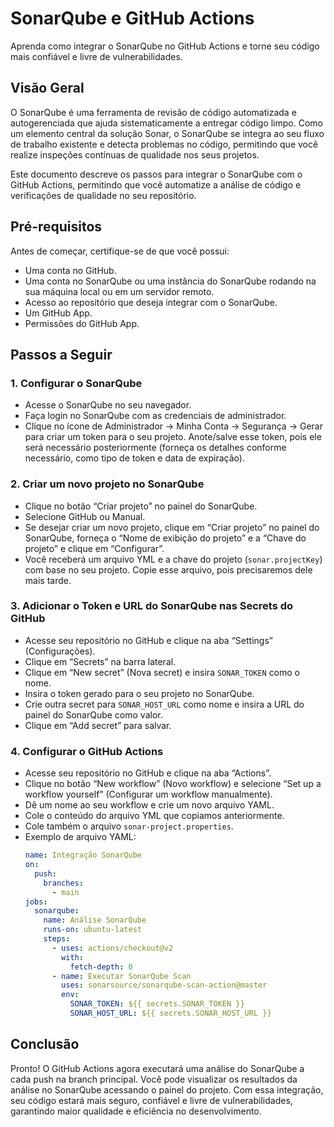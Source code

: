 # SonarQube e GitHub Actions

Aprenda como integrar o SonarQube no GitHub Actions e torne seu código mais confiável e livre de vulnerabilidades.

## Visão Geral

O SonarQube é uma ferramenta de revisão de código automatizada e autogerenciada que ajuda sistematicamente a entregar código limpo. Como um elemento central da solução Sonar, o SonarQube se integra ao seu fluxo de trabalho existente e detecta problemas no código, permitindo que você realize inspeções contínuas de qualidade nos seus projetos.

Este documento descreve os passos para integrar o SonarQube com o GitHub Actions, permitindo que você automatize a análise de código e verificações de qualidade no seu repositório.

## Pré-requisitos

Antes de começar, certifique-se de que você possui:
- Uma conta no GitHub.
- Uma conta no SonarQube ou uma instância do SonarQube rodando na sua máquina local ou em um servidor remoto.
- Acesso ao repositório que deseja integrar com o SonarQube.
- Um GitHub App.
- Permissões do GitHub App.

## Passos a Seguir

### 1. Configurar o SonarQube
- Acesse o SonarQube no seu navegador.
- Faça login no SonarQube com as credenciais de administrador.
- Clique no ícone de Administrador → Minha Conta → Segurança → Gerar para criar um token para o seu projeto. Anote/salve esse token, pois ele será necessário posteriormente (forneça os detalhes conforme necessário, como tipo de token e data de expiração).
### 2. Criar um novo projeto no SonarQube
- Clique no botão “Criar projeto” no painel do SonarQube.
- Selecione GitHub ou Manual.
- Se desejar criar um novo projeto, clique em “Criar projeto” no painel do SonarQube, forneça o “Nome de exibição do projeto” e a “Chave do projeto” e clique em “Configurar”.
- Você receberá um arquivo YML e a chave do projeto (`sonar.projectKey`) com base no seu projeto. Copie esse arquivo, pois precisaremos dele mais tarde.

### 3. Adicionar o Token e URL do SonarQube nas Secrets do GitHub
- Acesse seu repositório no GitHub e clique na aba “Settings” (Configurações).
- Clique em “Secrets” na barra lateral.
- Clique em “New secret” (Nova secret) e insira `SONAR_TOKEN` como o nome.
- Insira o token gerado para o seu projeto no SonarQube.
- Crie outra secret para `SONAR_HOST_URL` como nome e insira a URL do painel do SonarQube como valor.
- Clique em “Add secret” para salvar.

### 4. Configurar o GitHub Actions
- Acesse seu repositório no GitHub e clique na aba “Actions”.
- Clique no botão “New workflow” (Novo workflow) e selecione “Set up a workflow yourself” (Configurar um workflow manualmente).
- Dê um nome ao seu workflow e crie um novo arquivo YAML.
- Cole o conteúdo do arquivo YML que copiamos anteriormente.
- Cole também o arquivo `sonar-project.properties`.
- Exemplo de arquivo YAML:
	```yaml    
    name: Integração SonarQube
    on:
      push:
        branches:
          - main
    jobs:
      sonarqube:
        name: Análise SonarQube
        runs-on: ubuntu-latest
        steps:
          - uses: actions/checkout@v2
            with:
              fetch-depth: 0
          - name: Executar SonarQube Scan
            uses: sonarsource/sonarqube-scan-action@master
            env:
              SONAR_TOKEN: ${{ secrets.SONAR_TOKEN }}
              SONAR_HOST_URL: ${{ secrets.SONAR_HOST_URL }}
	```

## Conclusão
Pronto! O GitHub Actions agora executará uma análise do SonarQube a cada push na branch principal. Você pode visualizar os resultados da análise no SonarQube acessando o painel do projeto. Com essa integração, seu código estará mais seguro, confiável e livre de vulnerabilidades, garantindo maior qualidade e eficiência no desenvolvimento.